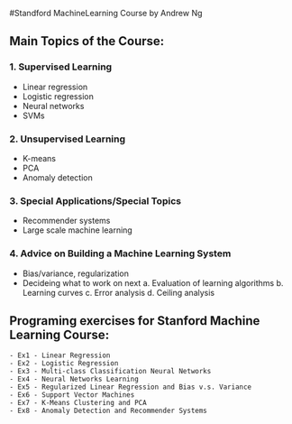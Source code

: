 #Standford MachineLearning Course by Andrew Ng

## Main Topics of the Course:

### 1. Supervised Learning
  - Linear regression
  - Logistic regression
  - Neural networks
  - SVMs
  
### 2. Unsupervised Learning
  - K-means
  - PCA
  - Anomaly detection
  
### 3. Special Applications/Special Topics
  - Recommender systems
  - Large scale machine learning
  
### 4. Advice on Building a Machine Learning System
  - Bias/variance, regularization
  - Decideing what to work on next
      a. Evaluation of learning algorithms
      b. Learning curves
      c. Error analysis
      d. Ceiling analysis

## Programing exercises for Stanford Machine Learning Course:

    - Ex1 - Linear Regression
    - Ex2 - Logistic Regression
    - Ex3 - Multi-class Classification Neural Networks
    - Ex4 - Neural Networks Learning
    - Ex5 - Regularized Linear Regression and Bias v.s. Variance
    - Ex6 - Support Vector Machines
    - Ex7 - K-Means Clustering and PCA
    - Ex8 - Anomaly Detection and Recommender Systems

